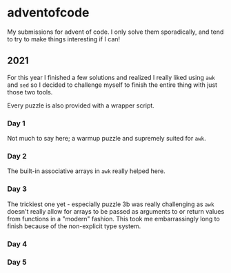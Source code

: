 # adventofcode
My submissions for advent of code. I only solve them sporadically, and tend to try to make things interesting if I can!

## 2021
For this year I finished a few solutions and realized I really liked using `awk` and `sed` so I decided to challenge myself to finish the entire thing with just those two tools.

Every puzzle is also provided with a wrapper script.

### Day 1
Not much to say here; a warmup puzzle and supremely suited for `awk`.
### Day 2
The built-in associative arrays in `awk` really helped here.
### Day 3
The trickiest one yet - especially puzzle 3b was really challenging as `awk` doesn't really allow for arrays to be passed as arguments to or return values from functions in a "modern" fashion. This took me embarrassingly long to finish because of the non-explicit type system.
### Day 4


### Day 5

